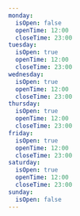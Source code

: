 ```yaml
---
monday:
  isOpen: false
  openTime: 12:00
  closeTime: 23:00
tuesday:
  isOpen: true
  openTime: 12:00
  closeTime: 23:00
wednesday:
  isOpen: true
  openTime: 12:00
  closeTime: 23:00
thursday:
  isOpen: true
  openTime: 12:00
  closeTime: 23:00
friday:
  isOpen: true
  openTime: 12:00
  closeTime: 23:00
saturday:
  isOpen: true
  openTime: 12:00
  closeTime: 23:00
sunday:
  isOpen: false
---
```

